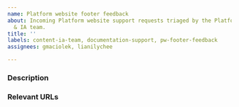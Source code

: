```yaml
---
name: Platform website footer feedback
about: Incoming Platform website support requests triaged by the Platform Content
  & IA team.
title: ''
labels: content-ia-team, documentation-support, pw-footer-feedback
assignees: gmaciolek, lianilychee

---
```


### Description




### Relevant URLs
